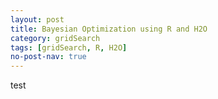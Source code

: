```yaml
---
layout: post
title: Bayesian Optimization using R and H2O
category: gridSearch 
tags: [gridSearch, R, H2O]
no-post-nav: true
---
```


test